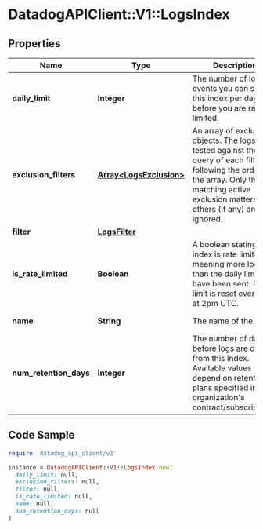 # DatadogAPIClient::V1::LogsIndex

## Properties

| Name | Type | Description | Notes |
| ---- | ---- | ----------- | ----- |
| **daily_limit** | **Integer** | The number of log events you can send in this index per day before you are rate-limited. | [optional] |
| **exclusion_filters** | [**Array&lt;LogsExclusion&gt;**](LogsExclusion.md) | An array of exclusion objects. The logs are tested against the query of each filter, following the order of the array. Only the first matching active exclusion matters, others (if any) are ignored. | [optional] |
| **filter** | [**LogsFilter**](LogsFilter.md) |  |  |
| **is_rate_limited** | **Boolean** | A boolean stating if the index is rate limited, meaning more logs than the daily limit have been sent. Rate limit is reset every-day at 2pm UTC. | [optional][readonly] |
| **name** | **String** | The name of the index. | [optional][readonly] |
| **num_retention_days** | **Integer** | The number of days before logs are deleted from this index. Available values depend on retention plans specified in your organization&#39;s contract/subscriptions. | [optional] |

## Code Sample

```ruby
require 'datadog_api_client/v1'

instance = DatadogAPIClient::V1::LogsIndex.new(
  daily_limit: null,
  exclusion_filters: null,
  filter: null,
  is_rate_limited: null,
  name: null,
  num_retention_days: null
)
```

